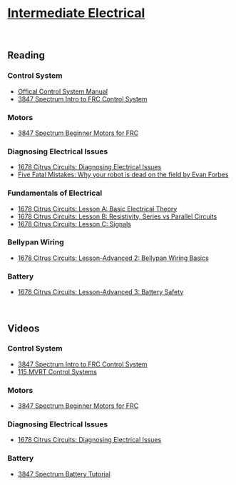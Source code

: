 # [Intermediate Electrical](./intermediateElectrical.md)

<br>

## Reading <br>

### Control System <br>
- [Offical Control System Manual](https://docs.wpilib.org/en/latest/docs/hardware/hardware-basics/index.html)
- [3847 Spectrum Intro to FRC Control System](https://docs.google.com/presentation/d/1U8EKEZv5Km__JKcN2SpE7tU8HjkMOnHZUupBr-Zo96M/edit#slide=id.p)

### Motors <br>
- [3847 Spectrum Beginner Motors for FRC](https://docs.google.com/presentation/d/e/2PACX-1vQx1bBy1RHAYv5y5O5y82e4a45j5DCRmNrwY-d_eOVz8wqks7ehSpiql-qweDWE0J3zzcqMG-5X805x/pub?start=false&loop=false&delayms=3000&slide=id.p)

### Diagnosing Electrical Issues <br>
- [1678 Citrus Circuits: Diagnosing Electrical Issues](https://www.citruscircuits.org/uploads/6/9/3/4/6934550/wiring_diagnosis_and_history_of_electrial_problems_and_solutions.pdf)
- [Five Fatal Mistakes: Why your robot is dead on the field by Evan Forbes](https://docs.google.com/presentation/d/1tcrI3XbZPcJAUn9an1S5smc_v619o2s8YfDky0_kpGY/edit#slide=id.p)

### Fundamentals of Electrical <br>
- [1678 Citrus Circuits: Lesson A: Basic Electrical Theory](https://docs.google.com/presentation/d/1DOnsiT1MQXaa4iqYJylA8zCHZJkDcnmhJA_gO7P6KOg/edit#slide=id.g2318d3df748_0_0)
- [1678 Citrus Circuits: Lesson B: Resistivity, Series vs Parallel Circuits](https://docs.google.com/presentation/d/1o-osBLttlDqpKwZA4eOJ3pB_K5agi9yyoMjyyJ7MGu8/edit#slide=id.g5b35a59fb_0_5)
- [1678 Citrus Circuits: Lesson C: Signals](https://docs.google.com/presentation/d/1Afve2Rx2mLWZGAY5t-YrRmIPZzmcYBAADUru1vblo8Y/edit#slide=id.g5b35a59fb_0_5)

### Bellypan Wiring <br>
- [1678 Citrus Circuits: Lesson-Advanced 2: Bellypan Wiring Basics](https://docs.google.com/presentation/d/1uemtnGMvqEIZEjBxko32iuXwB3bfNNwbmFrHbBE445I/edit#slide=id.g25d3a36ef02_0_0)

### Battery <br>
- [1678 Citrus Circuits: Lesson-Advanced 3: Battery Safety](https://docs.google.com/presentation/d/1tTtc53TgHy2gySB68oFN9jpL-gDUuChyOf5ujtzUBZE/edit#slide=id.g260b16e4ad2_0_0)

<br>

## Videos <br>

### Control System <br>
- [3847 Spectrum Intro to FRC Control System](https://www.youtube.com/watch?v=XHx3JeTk0Qw)
- [115 MVRT Control Systems](https://www.youtube.com/watch?v=HIt1lw9-kQg)

### Motors <br>
- [3847 Spectrum Beginner Motors for FRC](https://www.youtube.com/watch?v=vWKKIhUcTzw)

### Diagnosing Electrical Issues <br>
- [1678 Citrus Circuits: Diagnosing Electrical Issues](https://www.youtube.com/watch?v=RWB1ZjUCz0w)

### Battery <br>
- [3847 Spectrum Battery Tutorial](https://youtu.be/MH9MQdLXEIE?si=7hCJ_gvxoRBIh5jn)

<br>
